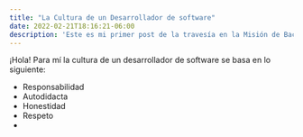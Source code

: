 ```yaml
---
title: "La Cultura de un Desarrollador de software"
date: 2022-02-21T18:16:21-06:00
description: 'Este es mi primer post de la travesía en la Misión de Backend con Node JS de Launch X.'
---
```


¡Hola!
Para mí la cultura de un desarrollador de software se basa en lo siguiente:

- Responsabilidad
- Autodidacta
- Honestidad
- Respeto
- 
